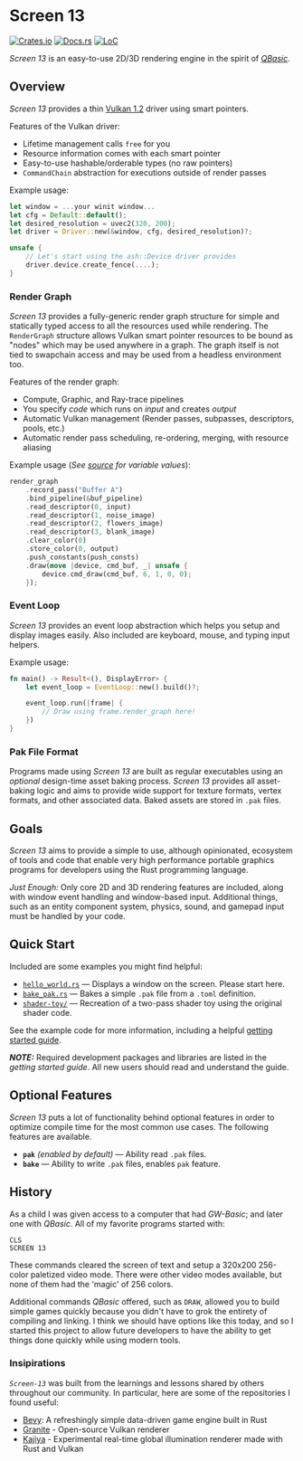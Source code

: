 # Screen 13

[![Crates.io](https://img.shields.io/crates/v/screen-13.svg)](https://crates.io/crates/screen-13)
[![Docs.rs](https://docs.rs/screen-13/badge.svg)](https://docs.rs/screen-13)
[![LoC](https://tokei.rs/b1/github/attackgoat/screen-13?category=code)](https://github.com/attackgoat/screen-13)

_Screen 13_ is an easy-to-use 2D/3D rendering engine in the spirit of
_[QBasic](https://en.wikipedia.org/wiki/QBasic)_.

## Overview

_Screen 13_ provides a thin [Vulkan 1.2](https://www.vulkan.org/) driver using smart pointers.

Features of the Vulkan driver:

 - Lifetime management calls `free` for you
 - Resource information comes with each smart pointer
 - Easy-to-use hashable/orderable types (no raw pointers)
 - `CommandChain` abstraction for executions outside of render passes

Example usage:

```rust
let window = ...your winit window...
let cfg = Default::default();
let desired_resolution = uvec2(320, 200);
let driver = Driver::new(&window, cfg, desired_resolution)?;

unsafe {
    // Let's start using the ash::Device driver provides
    driver.device.create_fence(....);
}
```

### Render Graph

_Screen 13_ provides a fully-generic render graph structure for simple and statically
typed access to all the resources used while rendering. The `RenderGraph` structure allows Vulkan
smart pointer resources to be bound as "nodes" which may be used anywhere in a graph. The graph
itself is not tied to swapchain access and may be used from a headless environment too.

Features of the render graph:

 - Compute, Graphic, and Ray-trace pipelines
 - You specify _code_ which runs on _input_ and creates _output_
 - Automatic Vulkan management (Render passes, subpasses, descriptors, pools, etc.)
 - Automatic render pass scheduling, re-ordering, merging, with resource aliasing

Example usage (_See [source](examples/shader-toy/src/main.rs) for variable values_):

```rust
render_graph
    .record_pass("Buffer A")
    .bind_pipeline(&buf_pipeline)
    .read_descriptor(0, input)
    .read_descriptor(1, noise_image)
    .read_descriptor(2, flowers_image)
    .read_descriptor(3, blank_image)
    .clear_color(0)
    .store_color(0, output)
    .push_constants(push_consts)
    .draw(move |device, cmd_buf, _| unsafe {
        device.cmd_draw(cmd_buf, 6, 1, 0, 0);
    });
```

### Event Loop

_Screen 13_ provides an event loop abstraction which helps you setup and display images easily. Also
included are keyboard, mouse, and typing input helpers.

Example usage:

```rust
fn main() -> Result<(), DisplayError> {
    let event_loop = EventLoop::new().build()?;

    event_loop.run(|frame| {
        // Draw using frame.render_graph here!
    })
}
```

### Pak File Format

Programs made using _Screen 13_ are built as regular executables using an _optional_ design-time
asset baking process. _Screen 13_ provides all asset-baking logic and aims to provide wide support
for texture formats, vertex formats, and other associated data. Baked assets are stored in `.pak`
files.

## Goals

_Screen 13_ aims to provide a simple to use, although opinionated, ecosystem of tools and code that
enable very high performance portable graphics programs for developers using the Rust programming
language.

_Just Enough:_ Only core 2D and 3D rendering features are included, along with window event handling
and window-based input. Additional things, such as an entity component system, physics, sound, and
gamepad input must be handled by your code.

## Quick Start

Included are some examples you might find helpful:

- [`hello_world.rs`](examples/hello_world.rs) — Displays a window on the screen. Please start here.
- [`bake_pak.rs`](examples/bake_pak.rs) — Bakes a simple `.pak` file from a `.toml` definition.
- [`shader-toy/`](examples/shader-toy) — Recreation of a two-pass shader toy using the original
  shader code.

See the example code for more information, including a helpful
[getting started guide](examples/README.md).

**_NOTE:_** Required development packages and libraries are listed in the _getting started guide_.
All new users should read and understand the guide.

## Optional Features

_Screen 13_ puts a lot of functionality behind optional features in order to optimize compile time
for the most common use cases. The following features are available.

- **`pak`** *(enabled by default)* — Ability read `.pak` files.
- **`bake`** — Ability to write `.pak` files, enables `pak` feature.

## History

As a child I was given access to a computer that had _GW-Basic_; and later one with _QBasic_. All of
my favorite programs started with:

```basic
CLS
SCREEN 13
```

These commands cleared the screen of text and setup a 320x200 256-color paletized video mode. There
were other video modes available, but none of them had the 'magic' of 256 colors.

Additional commands _QBasic_ offered, such as `DRAW`, allowed you to build simple games quickly
because you didn't have to grok the entirety of compiling and linking. I think we should have
options like this today, and so I started this project to allow future developers to have the
ability to get things done quickly while using modern tools.

### Insipirations

_`Screen-13`_ was built from the learnings and lessons shared by others throughout our community. In
particular, here are some of the repositories I found useful:

 - [Bevy](https://bevyengine.org/): A refreshingly simple data-driven game engine built in Rust
 - [Granite](https://github.com/Themaister/Granite) - Open-source Vulkan renderer
 - [Kajiya](https://github.com/EmbarkStudios/kajiya) - Experimental real-time global illumination
   renderer made with Rust and Vulkan
